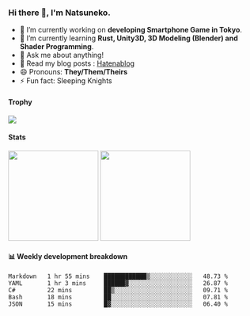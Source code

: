 ### Hi there 👋, I'm Natsuneko.

<!--
**mika-f/mika-f** is a ✨ _special_ ✨ repository because its `README.md` (this file) appears on your GitHub profile.

Here are some ideas to get you started:

- 🔭 I’m currently working on ...
- 🌱 I’m currently learning ...
- 👯 I’m looking to collaborate on ...
- 🤔 I’m looking for help with ...
- 💬 Ask me about ...
- 📫 How to reach me: ...
- 😄 Pronouns: ...
- ⚡ Fun fact: ...
-->

- 🔭 I’m currently working on **developing Smartphone Game in Tokyo**.
- 🌱 I’m currently learning **Rust, Unity3D, 3D Modeling (Blender) and Shader Programming**.
- 💬 Ask me about anything!
- 📝 Read my blog posts : [Hatenablog](https://mikazuki.hatenablog.jp/)
- 😄 Pronouns: **They/Them/Theirs**
- ⚡ Fun fact: Sleeping Knights

#### Trophy

<img src="https://github-profile-trophy.vercel.app/?username=mika-f&no-frame=true&row=1&column=6" />

#### Stats

<p>
  <img src="https://github-readme-stats.vercel.app/api?username=mika-f" height="182" />
  <img src="https://github-readme-stats.vercel.app/api/top-langs/?username=mika-f&layout=compact" height="182" />
</p>


#### 📊 Weekly development breakdown

<!--START_SECTION:waka-->
```text
Markdown   1 hr 55 mins    ████████████▒░░░░░░░░░░░░   48.73 % 
YAML       1 hr 3 mins     ██████▓░░░░░░░░░░░░░░░░░░   26.87 % 
C#         22 mins         ██▒░░░░░░░░░░░░░░░░░░░░░░   09.71 % 
Bash       18 mins         ██░░░░░░░░░░░░░░░░░░░░░░░   07.81 % 
JSON       15 mins         █▓░░░░░░░░░░░░░░░░░░░░░░░   06.40 % 
```
<!--END_SECTION:waka-->
